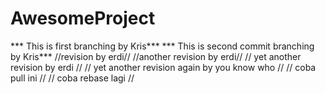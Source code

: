 # AwesomeProject

*** This is first branching by Kris***
*** This is second commit branching by Kris***
//revision by erdi//
//another revision by erdi//
// yet another revision by erdi //
// yet another revision again by you know who //
// coba pull ini //
// coba rebase lagi //
